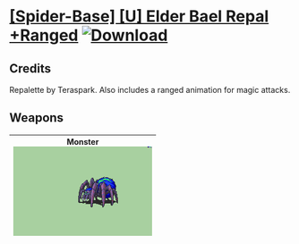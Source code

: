 # [\[Spider-Base\] \[U\] Elder Bael Repal +Ranged](./) [![Download](https://img.shields.io/badge/Download-%5BSpider--Base%5D%20%5BU%5D%20Elder%20Bael%20Repal%20+Ranged-red)](https://minhaskamal.github.io/DownGit/#/home?url=https://github.com/Klokinator/FE-Repo/tree/main/Battle%20Animations/Monsters%20-%20Basic%20Types/%5BSpider-Base%5D%20%5BU%5D%20Elder%20Bael%20Repal%20+Ranged)
## Credits

Repalette by Teraspark. Also includes a ranged animation for magic attacks.

## Weapons

| <b>Monster</b><br/><img alt="Monster animation" src="./8.%20Monster/Monster.gif"/> |
| :---: |

